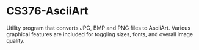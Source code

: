 # CS376-AsciiArt
Utility program that converts JPG, BMP and PNG files to AsciiArt.  Various graphical features are included for toggling sizes, fonts, and overall image quality.

